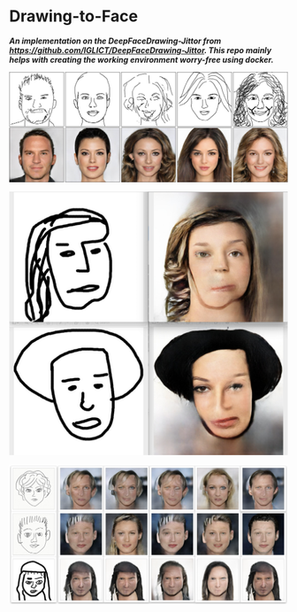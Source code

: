 # Drawing-to-Face

***An implementation on the DeepFaceDrawing-Jittor from https://github.com/IGLICT/DeepFaceDrawing-Jittor. This repo mainly helps with creating the working environment worry-free using docker.***

![teaser image from original repo](showcase/teaser.jpg)

![actual image 1](showcase/actualcase1.png)

![actual image 2](showcase/actualcase2.png)


